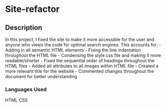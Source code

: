 # Site-refactor

## Description
In this project, I fixed the site to make it more accessible for the user and anyone who views the code for optimal search engines. This accounts for: 
    - Adding in all semantic HTML elements
    - Fixing the line indentation throughout the HTML file
    - Condensing the style.css file and making it more readable/shorter
    - Fixed the sequential order of headings throughout the HTML files
    - Added alt attributes to all images within HTML file
    - Created a more relevant title for the website
    - Commented changes throughout the document for better understanding



### Languages Used
HTML
CSS
